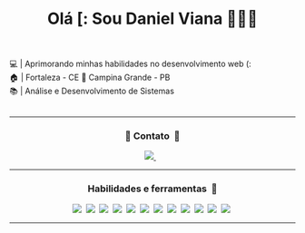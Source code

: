 
<h1 align='center'>
  <br />
  Olá [:  Sou Daniel Viana</a> 👨🏻‍💻<br />
  <br />
</h1>
<p align='left'>
  💻 | Aprimorando minhas habilidades no desenvolvimento web (:<br />
  🏠 | Fortaleza - CE 🔄 Campina Grande - PB<br />
  📚 | Análise e Desenvolvimento de Sistemas<br />
  <br />
</p>

---

<h3 align='center'>📧 Contato&nbsp;&nbsp;📧</h3>
<p align='center'>
  <a href="https://www.linkedin.com/in/daniel-viana-a6bb59174/">
    <img src="https://img.shields.io/badge/linkedin-%230077B5.svg?&style=for-the-badge&logo=linkedin&logoColor=white" />
  </a>&nbsp;&nbsp;
</p>

---

<h3 align='center'>Habilidades e ferramentas&nbsp;&nbsp;🧰</h3>
<p align='center'>
 <img src='https://img.shields.io/badge/HTML-E34F26?style=for-the-badge&logo=html5&logoColor=white'>&nbsp;
  <img src='https://img.shields.io/badge/CSS-1572B6?style=for-the-badge&logo=css3&logoColor=white'>&nbsp;
  <img src='https://img.shields.io/badge/JavaScript-212121?style=for-the-badge&logo=javascript&logoColor=F7DF1E'>&nbsp;
  <img src='https://img.shields.io/badge/React-282d33?style=for-the-badge&logo=react&logoColor=61dafb'>&nbsp;
  <img src='https://img.shields.io/badge/NodeJS-026e00?style=for-the-badge&logo=javascript&logoColor=eaf5e9'>&nbsp;
  <img src='https://img.shields.io/badge/Express-404D59?style=for-the-badge&logo=express&logoColor=white'>&nbsp;
  <img src='https://img.shields.io/badge/MongoDB-4EA94B?style=for-the-badge&logo=mongodb&logoColor=white'>&nbsp;
  <img src='https://img.shields.io/badge/PostgreSQL-2a3391?style=for-the-badge&logo=postgresql&logoColor=white'>&nbsp;
  <img src='https://img.shields.io/badge/Mysql-f29111?style=for-the-badge&logo=mysql&logoColor=white'>&nbsp;
  <img src='https://img.shields.io/badge/Git-bf2c15?style=for-the-badge&logo=git&logoColor=white'>&nbsp;
  <img src='https://img.shields.io/badge/VSCode-0078D4?style=for-the-badge&logo=visual%20studio%20code&logoColor=white'>&nbsp;
  <img src='https://img.shields.io/badge/Postman-f24611?style=for-the-badge&logo=postman&logoColor=white'>&nbsp;
</p>
</p>

---
